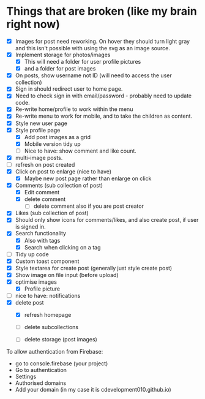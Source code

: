 # Things that are broken (like my brain right now)

- [x] Images for post need reworking. On hover they should turn light gray and this isn't possible with using the svg as an image source. 
- [x] Implement storage for photos/images
  - [x] This will need a folder for user profile pictures
  - [x] and a folder for post images
- [x] On posts, show username not ID (will need to access the user collection)
- [x] Sign in should redirect user to home page.
- [x] Need to check sign in with email/password - probably need to update code. 
- [x] Re-write home/profile to work within the menu
- [x] Re-write menu to work for mobile, and to take the children as content.
- [x] Style new user page
- [x] Style profile page
  - [x] Add post images as a grid
  - [x] Mobile version tidy up
  - [ ] Nice to have: show comment and like count.
- [x] multi-image posts. 
- [ ] refresh on post created
- [x] Click on post to enlarge (nice to have)
  - [x] Maybe new post page rather than enlarge on click
- [x] Comments (sub collection of post)
  - [x] Edit comment
  - [x] delete comment
    - [ ] delete comment also if you are post creator 
- [x] Likes (sub collection of post)
- [x] Should only show icons for comments/likes, and also create post, if user is signed in. 
- [x] Search functionality 
  - [x] Also with tags
  - [x] Search when clicking on a tag
- [ ] Tidy up code
- [x] Custom toast component
- [x] Style textarea for create post (generally just style create post)
- [x] Show image on file input (before upload)
- [x] optimise images
  - [x] Profile picture
- [ ] nice to have: notifications
- [x] delete post
  - [x] refresh homepage
  - [ ] delete subcollections
  - [ ] delete storage (post images)
  




To allow authentication from Firebase:
- go to console.firebase (your project)
- Go to authentication
- Settings
- Authorised domains
- Add your domain (in my case it is cdevelopment010.github.io)